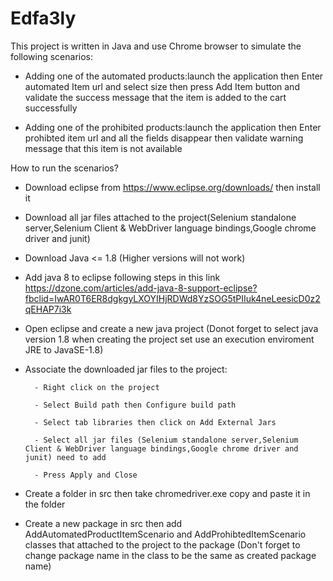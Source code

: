 # Edfa3ly
This project is written in Java and use Chrome browser to simulate the following scenarios:

- Adding one of the automated products:launch the application then Enter automated Item url and select size then press Add Item button and validate the success message that the item is added to the cart successfully

- Adding one of the prohibited products:launch the application then Enter prohibted item url and all the fields disappear then validate warning message that this item is not available

How to run the scenarios?

- Download eclipse from https://www.eclipse.org/downloads/ then install it

- Download all jar files attached to the project(Selenium standalone server,Selenium Client & WebDriver language bindings,Google chrome driver and junit)

- Download Java <= 1.8 (Higher versions will not work)

- Add java 8 to eclipse following steps in this link https://dzone.com/articles/add-java-8-support-eclipse?fbclid=IwAR0T6ER8dgkgyLXOYIHjRDWd8YzSOG5tPIIuk4neLeesicD0z2qEHAP7i3k

- Open eclipse and create a new java project (Donot forget to select java version 1.8 when creating the project set use an execution enviroment JRE to JavaSE-1.8)

- Associate the downloaded jar files to the project: 

        - Right click on the project 
        
        - Select Build path then Configure build path
        
        - Select tab libraries then click on Add External Jars
        
        - Select all jar files (Selenium standalone server,Selenium Client & WebDriver language bindings,Google chrome driver and junit) need to add 
        
        - Press Apply and Close

- Create a folder in src then take chromedriver.exe copy and paste it in the folder

- Create a new package in src then add AddAutomatedProductItemScenario and AddProhibtedItemScenario classes that attached to the project to the package (Don't forget to change package name in the class to be the same as created package name)

